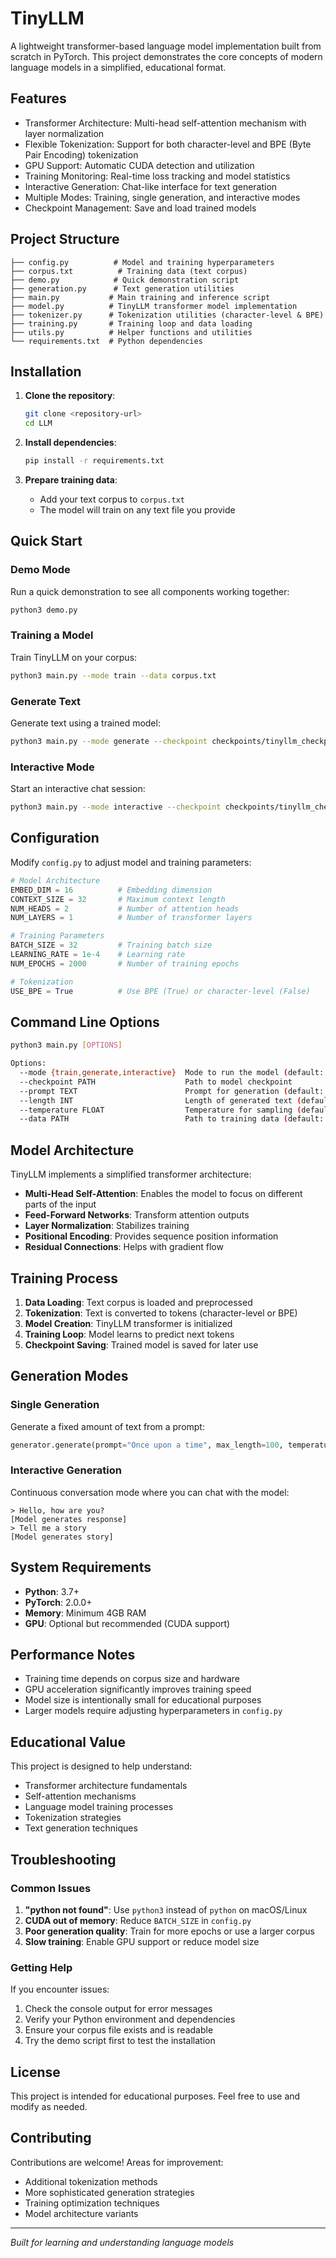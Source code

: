 # TinyLLM

A lightweight transformer-based language model implementation built from scratch in PyTorch. This project demonstrates the core concepts of modern language models in a simplified, educational format.

## Features

- Transformer Architecture: Multi-head self-attention mechanism with layer normalization
- Flexible Tokenization: Support for both character-level and BPE (Byte Pair Encoding) tokenization
- GPU Support: Automatic CUDA detection and utilization
- Training Monitoring: Real-time loss tracking and model statistics
- Interactive Generation: Chat-like interface for text generation
- Multiple Modes: Training, single generation, and interactive modes
- Checkpoint Management: Save and load trained models

## Project Structure

```
├── config.py          # Model and training hyperparameters
├── corpus.txt          # Training data (text corpus)
├── demo.py            # Quick demonstration script
├── generation.py      # Text generation utilities
├── main.py           # Main training and inference script
├── model.py          # TinyLLM transformer model implementation
├── tokenizer.py      # Tokenization utilities (character-level & BPE)
├── training.py       # Training loop and data loading
├── utils.py          # Helper functions and utilities
└── requirements.txt  # Python dependencies
```

## Installation

1. **Clone the repository**:
   ```bash
   git clone <repository-url>
   cd LLM
   ```

2. **Install dependencies**:
   ```bash
   pip install -r requirements.txt
   ```

3. **Prepare training data**:
   - Add your text corpus to `corpus.txt`
   - The model will train on any text file you provide

## Quick Start

### Demo Mode
Run a quick demonstration to see all components working together:

```bash
python3 demo.py
```

### Training a Model
Train TinyLLM on your corpus:

```bash
python3 main.py --mode train --data corpus.txt
```

### Generate Text
Generate text using a trained model:

```bash
python3 main.py --mode generate --checkpoint checkpoints/tinyllm_checkpoint.pt --prompt "Hello world" --length 50
```

### Interactive Mode
Start an interactive chat session:

```bash
python3 main.py --mode interactive --checkpoint checkpoints/tinyllm_checkpoint.pt
```

## Configuration

Modify `config.py` to adjust model and training parameters:

```python
# Model Architecture
EMBED_DIM = 16          # Embedding dimension
CONTEXT_SIZE = 32       # Maximum context length
NUM_HEADS = 2           # Number of attention heads
NUM_LAYERS = 1          # Number of transformer layers

# Training Parameters
BATCH_SIZE = 32         # Training batch size
LEARNING_RATE = 1e-4    # Learning rate
NUM_EPOCHS = 2000       # Number of training epochs

# Tokenization
USE_BPE = True          # Use BPE (True) or character-level (False)
```

## Command Line Options

```bash
python3 main.py [OPTIONS]

Options:
  --mode {train,generate,interactive}  Mode to run the model (default: train)
  --checkpoint PATH                    Path to model checkpoint
  --prompt TEXT                        Prompt for generation (default: "Hello world")
  --length INT                         Length of generated text (default: 20)
  --temperature FLOAT                  Temperature for sampling (default: 1.0)
  --data PATH                          Path to training data (default: corpus.txt)
```

## Model Architecture

TinyLLM implements a simplified transformer architecture:

- **Multi-Head Self-Attention**: Enables the model to focus on different parts of the input
- **Feed-Forward Networks**: Transform attention outputs
- **Layer Normalization**: Stabilizes training
- **Positional Encoding**: Provides sequence position information
- **Residual Connections**: Helps with gradient flow

## Training Process

1. **Data Loading**: Text corpus is loaded and preprocessed
2. **Tokenization**: Text is converted to tokens (character-level or BPE)
3. **Model Creation**: TinyLLM transformer is initialized
4. **Training Loop**: Model learns to predict next tokens
5. **Checkpoint Saving**: Trained model is saved for later use

## Generation Modes

### Single Generation
Generate a fixed amount of text from a prompt:
```python
generator.generate(prompt="Once upon a time", max_length=100, temperature=0.8)
```

### Interactive Generation
Continuous conversation mode where you can chat with the model:
```
> Hello, how are you?
[Model generates response]
> Tell me a story
[Model generates story]
```

## System Requirements

- **Python**: 3.7+
- **PyTorch**: 2.0.0+
- **Memory**: Minimum 4GB RAM
- **GPU**: Optional but recommended (CUDA support)

## Performance Notes

- Training time depends on corpus size and hardware
- GPU acceleration significantly improves training speed
- Model size is intentionally small for educational purposes
- Larger models require adjusting hyperparameters in `config.py`

## Educational Value

This project is designed to help understand:
- Transformer architecture fundamentals
- Self-attention mechanisms
- Language model training processes
- Tokenization strategies
- Text generation techniques

## Troubleshooting

### Common Issues

1. **"python not found"**: Use `python3` instead of `python` on macOS/Linux
2. **CUDA out of memory**: Reduce `BATCH_SIZE` in `config.py`
3. **Poor generation quality**: Train for more epochs or use a larger corpus
4. **Slow training**: Enable GPU support or reduce model size

### Getting Help

If you encounter issues:
1. Check the console output for error messages
2. Verify your Python environment and dependencies
3. Ensure your corpus file exists and is readable
4. Try the demo script first to test the installation

## License

This project is intended for educational purposes. Feel free to use and modify as needed.

## Contributing

Contributions are welcome! Areas for improvement:
- Additional tokenization methods
- More sophisticated generation strategies
- Training optimization techniques
- Model architecture variants

---

*Built for learning and understanding language models*
